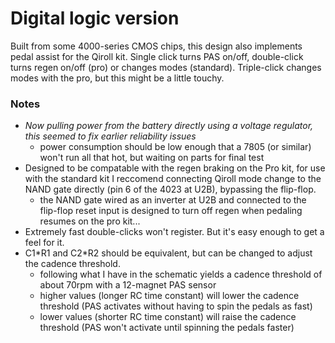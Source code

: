 # Digital logic version

Built from some 4000-series CMOS chips, this design also implements pedal assist for the Qiroll kit. Single click turns PAS on/off, double-click turns regen on/off (pro) or changes modes (standard). Triple-click changes modes with the pro, but this might be a little touchy.

### Notes
* _Now pulling power from the battery directly using a voltage regulator, this seemed to fix earlier reliability issues_
    * power consumption should be low enough that a 7805 (or similar) won't run all that hot, but waiting on parts for final test
* Designed to be compatable with the regen braking on the Pro kit, for use with the standard kit I reccomend connecting Qiroll mode change to the NAND gate directly (pin 6 of the 4023 at U2B), bypassing the flip-flop.
    * the NAND gate wired as an inverter at U2B and connected to the flip-flop reset input is designed to turn off regen when pedaling resumes on the pro kit...
* Extremely fast double-clicks won't register. But it's easy enough to get a feel for it.
* C1\*R1 and C2\*R2 should be equivalent, but can be changed to adjust the cadence threshold.   
    * following what I have in the schematic yields a cadence threshold of about 70rpm with a 12-magnet PAS sensor
    * higher values (longer RC time constant) will lower the cadence threshold (PAS activates without having to spin the pedals as fast)
    * lower values (shorter RC time constant) will raise the cadence threshold (PAS won't activate until spinning the pedals faster)
